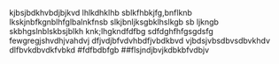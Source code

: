 kjbsjbdkhvbdjbjkvd lhlkdhklhb
sblkfhbkjfg,bnflknb
lkskjnbfkgnblhfglbalnkfnsb
slkjbnljksgbklhslkgb 
sb ljkngb skbhgslnblskbsjblkh knk;lhgkndfdfbg
sdfdghfhfgsgdsfg
fewgregjshvdhjvahdvj
dfjvdjbfvdvhbdfjvbdkbvd
vjbdsjvbsdbvsdbvkhdv
dlfbvkdbvdkfvbkd
#fdfbdbfgb
##flsjndjbvjkdbkbfvdbjv